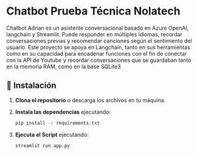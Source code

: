 # Chatbot Prueba Técnica Nolatech

Chatbot Adrian es un asistente conversacional basado en Azure OpenAI, langchain y Streamlit. Puede responder en múltiples idiomas, recordar conversaciones previas y recomendar canciones según el sentimiento del usuario.
Este proyecto se apoya en Langchain, tanto en sus herramientas como en su capacidad para encadenar funciones con el fin de conectar con la API de Youtube y recordar conversaciones que se guardaban tanto en la memoria RAM, como en la base SQLite3

## 🚀 Instalación

1. **Clona el repositorio** o descarga los archivos en tu máquina.
2. **Instala las dependencias** ejecutando:

   ```bash
   pip install -r requirements.txt

3. **Ejecuta el Script** ejecutando:
 
   ```bash
   streamlit run app.py
